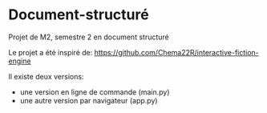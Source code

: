 # Document-structuré
Projet de M2, semestre 2 en document structuré

Le projet a été inspiré de: https://github.com/Chema22R/interactive-fiction-engine

Il existe deux versions: 
- une version en ligne de commande (main.py)
- une autre version par navigateur (app.py)

